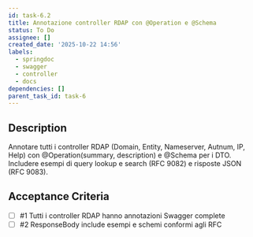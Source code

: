 ```yaml
---
id: task-6.2
title: Annotazione controller RDAP con @Operation e @Schema
status: To Do
assignee: []
created_date: '2025-10-22 14:56'
labels:
  - springdoc
  - swagger
  - controller
  - docs
dependencies: []
parent_task_id: task-6
---
```


## Description

<!-- SECTION:DESCRIPTION:BEGIN -->
Annotare tutti i controller RDAP (Domain, Entity, Nameserver, Autnum, IP, Help) con @Operation(summary, description) e @Schema per i DTO.
Includere esempi di query lookup e search (RFC 9082) e risposte JSON (RFC 9083).
<!-- SECTION:DESCRIPTION:END -->

## Acceptance Criteria
<!-- AC:BEGIN -->
- [ ] #1 Tutti i controller RDAP hanno annotazioni Swagger complete
- [ ] #2 ResponseBody include esempi e schemi conformi agli RFC
<!-- AC:END -->
